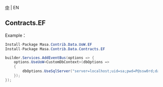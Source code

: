 [中](README.zh-CN.md) | EN

## Contracts.EF

Example：

```C#
Install-Package Masa.Contrib.Data.UoW.EF
Install-Package Masa.Contrib.Data.Contracts.EF
```

```C#
builder.Services.AddEventBus(options => {
    options.UseUoW<CustomDbContext>(dbOptions =>
    {
        dbOptions.UseSqlServer("server=localhost;uid=sa;pwd=P@ssw0rd;database=identity");
    });
});
```

